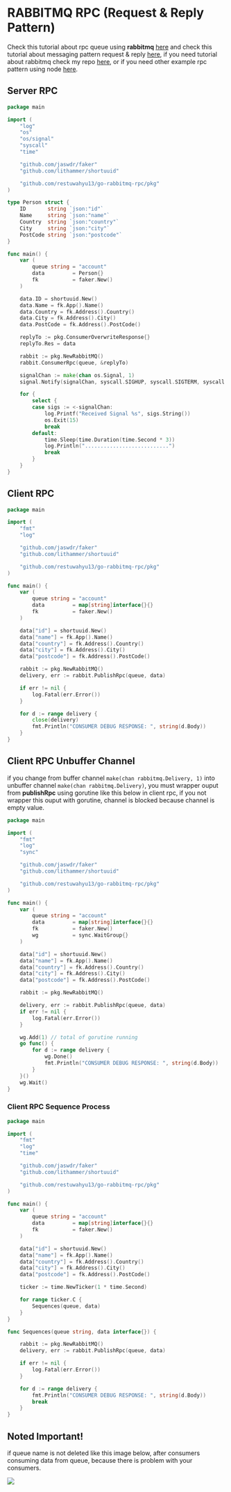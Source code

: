 # RABBITMQ RPC (Request & Reply Pattern)

Check this tutorial about rpc queue using **rabbitmq** [here](https://www.rabbitmq.com/tutorials/tutorial-six-python.html) and check this tutorial about messaging pattern request & reply [here](https://www.enterpriseintegrationpatterns.com/RequestReply.html), if you need tutorial about rabbitmq check my repo [here](https://github.com/restuwahyu13/node-rabbitmq), or if you need other example rpc pattern using node [here](https://github.com/restuwahyu13/node-rabbitmq-rpc).

## Server RPC

```go
package main

import (
	"log"
	"os"
	"os/signal"
	"syscall"
	"time"

	"github.com/jaswdr/faker"
	"github.com/lithammer/shortuuid"

	"github.com/restuwahyu13/go-rabbitmq-rpc/pkg"
)

type Person struct {
	ID       string `json:"id"`
	Name     string `json:"name"`
	Country  string `json:"country"`
	City     string `json:"city"`
	PostCode string `json:"postcode"`
}

func main() {
	var (
		queue string = "account"
		data         = Person{}
		fk           = faker.New()
	)

	data.ID = shortuuid.New()
	data.Name = fk.App().Name()
	data.Country = fk.Address().Country()
	data.City = fk.Address().City()
	data.PostCode = fk.Address().PostCode()

	replyTo := pkg.ConsumerOverwriteResponse{}
	replyTo.Res = data

	rabbit := pkg.NewRabbitMQ()
	rabbit.ConsumerRpc(queue, &replyTo)

	signalChan := make(chan os.Signal, 1)
	signal.Notify(signalChan, syscall.SIGHUP, syscall.SIGTERM, syscall.SIGQUIT, syscall.SIGALRM)

	for {
		select {
		case sigs := <-signalChan:
			log.Printf("Received Signal %s", sigs.String())
			os.Exit(15)
			break
		default:
			time.Sleep(time.Duration(time.Second * 3))
			log.Println("...........................")
			break
		}
	}
}
```

## Client RPC

```go
package main

import (
	"fmt"
	"log"

	"github.com/jaswdr/faker"
	"github.com/lithammer/shortuuid"

	"github.com/restuwahyu13/go-rabbitmq-rpc/pkg"
)

func main() {
	var (
		queue string = "account"
		data         = map[string]interface{}{}
		fk           = faker.New()
	)

	data["id"] = shortuuid.New()
	data["name"] = fk.App().Name()
	data["country"] = fk.Address().Country()
	data["city"] = fk.Address().City()
	data["postcode"] = fk.Address().PostCode()

	rabbit := pkg.NewRabbitMQ()
	delivery, err := rabbit.PublishRpc(queue, data)

	if err != nil {
		log.Fatal(err.Error())
	}

	for d := range delivery {
		close(delivery)
		fmt.Println("CONSUMER DEBUG RESPONSE: ", string(d.Body))
	}
}
```

## Client RPC Unbuffer Channel

if you change from buffer channel `make(chan rabbitmq.Delivery, 1)` into unbuffer channel `make(chan rabbitmq.Delivery)`, you must wrapper ouput from **publishRpc** using gorutine like this below in client rpc, if you not wrapper this ouput with gorutine, channel is blocked because channel is empty value.

```go
package main

import (
	"fmt"
	"log"
	"sync"

	"github.com/jaswdr/faker"
	"github.com/lithammer/shortuuid"

	"github.com/restuwahyu13/go-rabbitmq-rpc/pkg"
)

func main() {
	var (
		queue string = "account"
		data         = map[string]interface{}{}
		fk           = faker.New()
		wg           = sync.WaitGroup{}
	)

	data["id"] = shortuuid.New()
	data["name"] = fk.App().Name()
	data["country"] = fk.Address().Country()
	data["city"] = fk.Address().City()
	data["postcode"] = fk.Address().PostCode()

	rabbit := pkg.NewRabbitMQ()

	delivery, err := rabbit.PublishRpc(queue, data)
	if err != nil {
		log.Fatal(err.Error())
	}

	wg.Add(1) // total of gorutine running
	go func() {
		for d := range delivery {
			wg.Done()
			fmt.Println("CONSUMER DEBUG RESPONSE: ", string(d.Body))
		}
	}()
	wg.Wait()
}
```

### Client RPC Sequence Process

```go
package main

import (
	"fmt"
	"log"
	"time"

	"github.com/jaswdr/faker"
	"github.com/lithammer/shortuuid"

	"github.com/restuwahyu13/go-rabbitmq-rpc/pkg"
)

func main() {
	var (
		queue string = "account"
		data         = map[string]interface{}{}
		fk           = faker.New()
	)

	data["id"] = shortuuid.New()
	data["name"] = fk.App().Name()
	data["country"] = fk.Address().Country()
	data["city"] = fk.Address().City()
	data["postcode"] = fk.Address().PostCode()

	ticker := time.NewTicker(1 * time.Second)

	for range ticker.C {
		Sequences(queue, data)
	}
}

func Sequences(queue string, data interface{}) {

	rabbit := pkg.NewRabbitMQ()
	delivery, err := rabbit.PublishRpc(queue, data)

	if err != nil {
		log.Fatal(err.Error())
	}

	for d := range delivery {
		fmt.Println("CONSUMER DEBUG RESPONSE: ", string(d.Body))
		break
	}
}
```

## Noted Important!

if queue name  is not deleted like this image below, after consumers consuming data from queue, because there is problem with your consumers.

![](https://i.imgur.com/NpczUuG.png)
